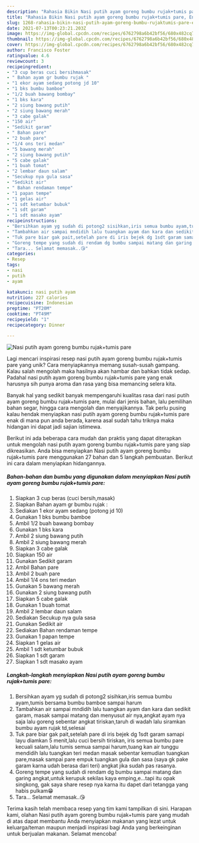 ```yaml
---
description: "Rahasia Bikin Nasi putih ayam goreng bumbu rujak+tumis pare, Enak"
title: "Rahasia Bikin Nasi putih ayam goreng bumbu rujak+tumis pare, Enak"
slug: 1268-rahasia-bikin-nasi-putih-ayam-goreng-bumbu-rujaktumis-pare-enak
date: 2021-07-13T00:23:21.203Z
image: https://img-global.cpcdn.com/recipes/6762798a6b42bf56/680x482cq70/nasi-putih-ayam-goreng-bumbu-rujaktumis-pare-foto-resep-utama.jpg
thumbnail: https://img-global.cpcdn.com/recipes/6762798a6b42bf56/680x482cq70/nasi-putih-ayam-goreng-bumbu-rujaktumis-pare-foto-resep-utama.jpg
cover: https://img-global.cpcdn.com/recipes/6762798a6b42bf56/680x482cq70/nasi-putih-ayam-goreng-bumbu-rujaktumis-pare-foto-resep-utama.jpg
author: Francisco Foster
ratingvalue: 4.6
reviewcount: 3
recipeingredient:
- "3 cup beras cuci bersihmasak"
- " Bahan ayam gr bumbu rujak "
- "1 ekor ayam sedang potong jd 10"
- "1 bks bumbu bamboe"
- "1/2 buah bawang bombay"
- "1 bks kara"
- "2 siung bawang putih"
- "2 siung bawang merah"
- "3 cabe galak"
- "150 air"
- "Sedikit garam"
- " Bahan pare"
- "2 buah pare"
- "1/4 ons teri medan"
- "5 bawang merah"
- "2 siung bawang putih"
- "5 cabe galak"
- "1 buah tomat"
- "2 lembar daun salam"
- "Secukup nya gula sasa"
- "Sedikit air"
- " Bahan rendaman tempe"
- "1 papan tempe"
- "1 gelas air"
- "1 sdt ketumbar bubuk"
- "1 sdt garam"
- "1 sdt masako ayam"
recipeinstructions:
- "Bersihkan ayam yg sudah di potong2 sisihkan,iris semua bumbu ayam,tumis bersama bumbu bamboe sampai harum"
- "Tambahkan air sampai mndidih lalu tuangkan ayam dan kara dan sedikit garam, masak sampai matang dan menyusut air nya,angkat ayam nya saja lalu goreng sebentar angkat tiriskan,taruh di wadah lalu siramkan bumbu ayam rujak td,selesai"
- "Tuk pare biar gak pait,setelah pare di iris bejek dg 1sdt garam samapi layu diamkan 5 menit,lalu cuci bersih tiriskan, iris semua bumbu pare kecuali salam,lalu tumis semua sampai harum,tuang kan air tunggu mendidih lalu tuangkan teri medan masak sebentar kemudian tuangkan pare,masak sampai pare empuk tuangkan gula dan sasa (saya gk pake garam karna udah berasa dari teri) angkat jika sudah pas rasanya."
- "Goreng tempe yang sudah di rendam dg bumbu sampai matang dan garing angkat,untuk kerupuk sekilas kaya emping,e...tapi itu opak singkong, gak saya share resep nya karna itu dapet dari tetangga yang habis pulkam😁"
- "Tara... Selamat memasak..😘"
categories:
- Resep
tags:
- nasi
- putih
- ayam

katakunci: nasi putih ayam 
nutrition: 227 calories
recipecuisine: Indonesian
preptime: "PT20M"
cooktime: "PT49M"
recipeyield: "1"
recipecategory: Dinner

---
```



![Nasi putih ayam goreng bumbu rujak+tumis pare](https://img-global.cpcdn.com/recipes/6762798a6b42bf56/680x482cq70/nasi-putih-ayam-goreng-bumbu-rujaktumis-pare-foto-resep-utama.jpg)

Lagi mencari inspirasi resep nasi putih ayam goreng bumbu rujak+tumis pare yang unik? Cara menyiapkannya memang susah-susah gampang. Kalau salah mengolah maka hasilnya akan hambar dan bahkan tidak sedap. Padahal nasi putih ayam goreng bumbu rujak+tumis pare yang enak harusnya sih punya aroma dan rasa yang bisa memancing selera kita.

Banyak hal yang sedikit banyak mempengaruhi kualitas rasa dari nasi putih ayam goreng bumbu rujak+tumis pare, mulai dari jenis bahan, lalu pemilihan bahan segar, hingga cara mengolah dan menyajikannya. Tak perlu pusing kalau hendak menyiapkan nasi putih ayam goreng bumbu rujak+tumis pare enak di mana pun anda berada, karena asal sudah tahu triknya maka hidangan ini dapat jadi sajian istimewa.




Berikut ini ada beberapa cara mudah dan praktis yang dapat diterapkan untuk mengolah nasi putih ayam goreng bumbu rujak+tumis pare yang siap dikreasikan. Anda bisa menyiapkan Nasi putih ayam goreng bumbu rujak+tumis pare menggunakan 27 bahan dan 5 langkah pembuatan. Berikut ini cara dalam menyiapkan hidangannya.

<!--inarticleads1-->

##### Bahan-bahan dan bumbu yang digunakan dalam menyiapkan Nasi putih ayam goreng bumbu rujak+tumis pare:

1. Siapkan 3 cup beras (cuci bersih,masak)
1. Siapkan  Bahan ayam gr bumbu rujak :
1. Sediakan 1 ekor ayam sedang (potong jd 10)
1. Gunakan 1 bks bumbu bamboe
1. Ambil 1/2 buah bawang bombay
1. Gunakan 1 bks kara
1. Ambil 2 siung bawang putih
1. Ambil 2 siung bawang merah
1. Siapkan 3 cabe galak
1. Siapkan 150 air
1. Gunakan Sedikit garam
1. Ambil  Bahan pare
1. Ambil 2 buah pare
1. Ambil 1/4 ons teri medan
1. Gunakan 5 bawang merah
1. Gunakan 2 siung bawang putih
1. Siapkan 5 cabe galak
1. Gunakan 1 buah tomat
1. Ambil 2 lembar daun salam
1. Sediakan Secukup nya gula sasa
1. Gunakan Sedikit air
1. Sediakan  Bahan rendaman tempe
1. Gunakan 1 papan tempe
1. Siapkan 1 gelas air
1. Ambil 1 sdt ketumbar bubuk
1. Siapkan 1 sdt garam
1. Siapkan 1 sdt masako ayam




<!--inarticleads2-->

##### Langkah-langkah menyiapkan Nasi putih ayam goreng bumbu rujak+tumis pare:

1. Bersihkan ayam yg sudah di potong2 sisihkan,iris semua bumbu ayam,tumis bersama bumbu bamboe sampai harum
1. Tambahkan air sampai mndidih lalu tuangkan ayam dan kara dan sedikit garam, masak sampai matang dan menyusut air nya,angkat ayam nya saja lalu goreng sebentar angkat tiriskan,taruh di wadah lalu siramkan bumbu ayam rujak td,selesai
1. Tuk pare biar gak pait,setelah pare di iris bejek dg 1sdt garam samapi layu diamkan 5 menit,lalu cuci bersih tiriskan, iris semua bumbu pare kecuali salam,lalu tumis semua sampai harum,tuang kan air tunggu mendidih lalu tuangkan teri medan masak sebentar kemudian tuangkan pare,masak sampai pare empuk tuangkan gula dan sasa (saya gk pake garam karna udah berasa dari teri) angkat jika sudah pas rasanya.
1. Goreng tempe yang sudah di rendam dg bumbu sampai matang dan garing angkat,untuk kerupuk sekilas kaya emping,e...tapi itu opak singkong, gak saya share resep nya karna itu dapet dari tetangga yang habis pulkam😁
1. Tara... Selamat memasak..😘




Terima kasih telah membaca resep yang tim kami tampilkan di sini. Harapan kami, olahan Nasi putih ayam goreng bumbu rujak+tumis pare yang mudah di atas dapat membantu Anda menyiapkan makanan yang lezat untuk keluarga/teman maupun menjadi inspirasi bagi Anda yang berkeinginan untuk berjualan makanan. Selamat mencoba!
